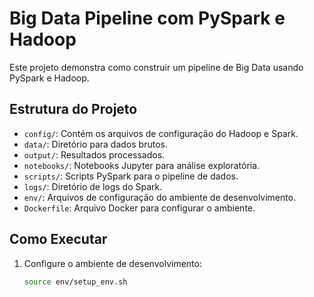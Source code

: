 # Big Data Pipeline com PySpark e Hadoop

Este projeto demonstra como construir um pipeline de Big Data usando PySpark e Hadoop.

## Estrutura do Projeto
- `config/`: Contém os arquivos de configuração do Hadoop e Spark.
- `data/`: Diretório para dados brutos.
- `output/`: Resultados processados.
- `notebooks/`: Notebooks Jupyter para análise exploratória.
- `scripts/`: Scripts PySpark para o pipeline de dados.
- `logs/`: Diretório de logs do Spark.
- `env/`: Arquivos de configuração do ambiente de desenvolvimento.
- `Dockerfile`: Arquivo Docker para configurar o ambiente.

## Como Executar
1. Configure o ambiente de desenvolvimento:
   ```bash
   source env/setup_env.sh